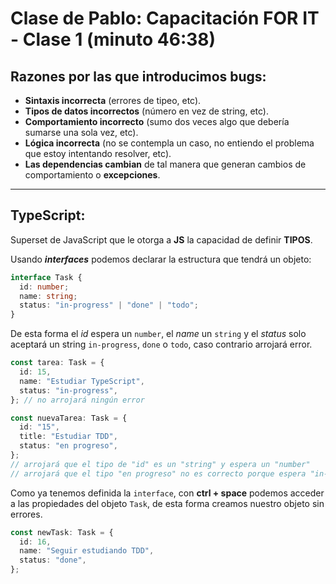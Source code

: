 # Clase de Pablo: Capacitación FOR IT - Clase 1 (minuto 46:38)

## Razones por las que introducimos bugs:

- **Sintaxis incorrecta** (errores de tipeo, etc).
- **Tipos de datos incorrectos** (número en vez de string, etc).
- **Comportamiento incorrecto** (sumo dos veces algo que debería sumarse una sola vez, etc).
- **Lógica incorrecta** (no se contempla un caso, no entiendo el problema que estoy intentando resolver, etc).
- **Las dependencias cambian** de tal manera que generan cambios de comportamiento o **excepciones**.

---

## TypeScript:

Superset de JavaScript que le otorga a **JS** la capacidad de definir **TIPOS**.

Usando **_interfaces_** podemos declarar la estructura que tendrá un objeto:

```typescript
interface Task {
  id: number;
  name: string;
  status: "in-progress" | "done" | "todo";
}
```

De esta forma el _id_ espera un `number`, el _name_ un `string` y el _status_ solo aceptará un string `in-progress`, `done` o `todo`, caso contrario arrojará error.

```typescript
const tarea: Task = {
  id: 15,
  name: "Estudiar TypeScript",
  status: "in-progress",
}; // no arrojará ningún error
```

```typescript
const nuevaTarea: Task = {
  id: "15",
  title: "Estudiar TDD",
  status: "en progreso",
};
// arrojará que el tipo de "id" es un "string" y espera un "number"
// arrojará que el tipo "en progreso" no es correcto porque espera "in-progress", "done" o "todo"
```

Como ya tenemos definida la `interface`, con **ctrl + space** podemos acceder a las propiedades del objeto `Task`, de esta forma creamos nuestro objeto sin errores.

```typescript
const newTask: Task = {
  id: 16,
  name: "Seguir estudiando TDD",
  status: "done",
};
```
